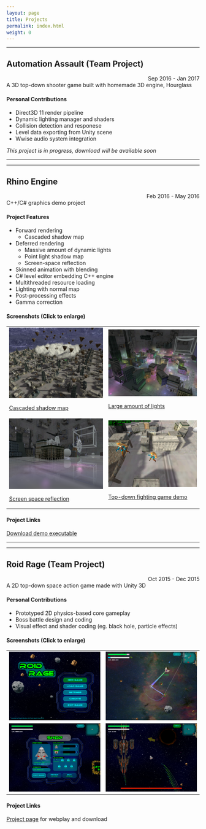 ```yaml
---
layout: page
title: Projects
permalink: index.html
weight: 0
---
```


---

## Automation Assault (Team Project)
<div style="text-align: right">Sep 2016 - Jan 2017</div>
A 3D top-down shooter game built with homemade 3D engine, Hourglass

#### Personal Contributions
* Direct3D 11 render pipeline
* Dynamic lighting manager and shaders
* Collision detection and responese
* Level data exporting from Unity scene
* Wwise audio system integration

*This project is in progress, download will be available soon*

---
---

## Rhino Engine
<div style="text-align: right">Feb 2016 - May 2016</div>
C++/C# graphics demo project

#### Project Features
* Forward rendering
  * Cascaded shadow map
* Deferred rendering
  * Massive amount of dynamic lights
  * Point light shadow map
  * Screen-space reflection
* Skinned animation with blending
* C# level editor embedding C++ engine
* Multithreaded resource loading
* Lighting with normal map
* Post-processing effects
* Gamma correction

#### Screenshots (Click to enlarge)

<table>
  <tbody>
    <tr>
      <td>
        <a href="/img/GraphicsProject0.png" target="_blank">
          <img src="/img/GraphicsProject0.png" alt="Cascaded shadow map" />
          <p>Cascaded shadow map</p>
        </a>
      </td>
      <td>
        <a href="/img/GraphicsProject1.png" target="_blank">
          <img src="/img/GraphicsProject1.png" alt="Large amount of lights" />
          <p>Large amount of lights</p>
        </a>
      </td>
    </tr>
    <tr>
      <td>
        <a href="/img/GraphicsProject2.png" target="_blank">
          <img src="/img/GraphicsProject2.png" alt="Screen space reflection" />
          <p>Screen space reflection</p>
        </a>
      </td>
      <td>
        <a href="/img/GraphicsProject3.png" target="_blank">
          <img src="/img/GraphicsProject3.png" alt="Top-down fighting game demo" />
          <p>Top-down fighting game demo</p>
        </a>
      </td>
    </tr>
  </tbody>
</table>

#### Project Links
[Download demo executable](https://github.com/aosyang/FSGraphicsProject_Binary/releases/download/v0.1.1-alpha/GraphicsEngine_Demos.zip)

---
---

## Roid Rage (Team Project)
<div style="text-align: right">Oct 2015 - Dec 2015</div>
A 2D top-down space action game made with Unity 3D

#### Personal Contributions
* Prototyped 2D physics-based core gameplay
* Boss battle design and coding
* Visual effect and shader coding (eg. black hole, particle effects)

#### Screenshots (Click to enlarge)
<table>
  <tbody>
    <tr>
      <td>
        <a href="/img/RoidRage0.png" target="_blank">
          <img src="/img/RoidRage0.png" />
        </a>
      </td>
      <td>
        <a href="/img/RoidRage1.png" target="_blank">
          <img src="/img/RoidRage1.png" />
        </a>
      </td>
    </tr>
    <tr>
      <td>
        <a href="/img/RoidRage2.png" target="_blank">
          <img src="/img/RoidRage2.png" />
        </a>
      </td>
      <td>
        <a href="/img/RoidRage3.png" target="_blank">
          <img src="/img/RoidRage3.png" />
        </a>
      </td>
    </tr>
  </tbody>
</table>

#### Project Links
[Project page](https://aosyang.itch.io/roid-rage) for webplay and download
